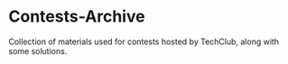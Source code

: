 # Contests-Archive
Collection of materials used for contests hosted by TechClub, along with some solutions.
